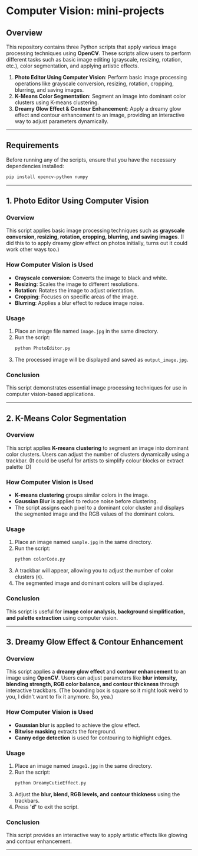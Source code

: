 # Computer Vision: mini-projects

## Overview
This repository contains three Python scripts that apply various image processing techniques using **OpenCV**. These scripts allow users to perform different tasks such as basic image editing (grayscale, resizing, rotation, etc.), color segmentation, and applying artistic effects.

1. **Photo Editor Using Computer Vision**: Perform basic image processing operations like grayscale conversion, resizing, rotation, cropping, blurring, and saving images.
2. **K-Means Color Segmentation**: Segment an image into dominant color clusters using K-means clustering.
3. **Dreamy Glow Effect & Contour Enhancement**: Apply a dreamy glow effect and contour enhancement to an image, providing an interactive way to adjust parameters dynamically.

---

## Requirements  
Before running any of the scripts, ensure that you have the necessary dependencies installed:

```bash
pip install opencv-python numpy
```

---

## 1. Photo Editor Using Computer Vision  

### Overview  
This script applies basic image processing techniques such as **grayscale conversion, resizing, rotation, cropping, blurring, and saving images**. (I did this to to apply dreamy glow effect on photos initially, turns out it could work other ways too.)

### How Computer Vision is Used  
- **Grayscale conversion**: Converts the image to black and white.
- **Resizing**: Scales the image to different resolutions.
- **Rotation**: Rotates the image to adjust orientation.
- **Cropping**: Focuses on specific areas of the image.
- **Blurring**: Applies a blur effect to reduce image noise.

### Usage  
1. Place an image file named `image.jpg` in the same directory.
2. Run the script:  
   ```bash
   python PhotoEditor.py
   ```
3. The processed image will be displayed and saved as `output_image.jpg`.

### Conclusion  
This script demonstrates essential image processing techniques for use in computer vision-based applications.

---

## 2. K-Means Color Segmentation  

### Overview  
This script applies **K-means clustering** to segment an image into dominant color clusters. Users can adjust the number of clusters dynamically using a trackbar. (It could be useful for artists to simplify colour blocks or extract palette :D)

### How Computer Vision is Used  
- **K-means clustering** groups similar colors in the image.
- **Gaussian Blur** is applied to reduce noise before clustering.
- The script assigns each pixel to a dominant color cluster and displays the segmented image and the RGB values of the dominant colors.

### Usage  
1. Place an image named `sample.jpg` in the same directory.
2. Run the script:  
   ```bash
   python colorCode.py
   ```
3. A trackbar will appear, allowing you to adjust the number of color clusters (`K`).
4. The segmented image and dominant colors will be displayed.

### Conclusion  
This script is useful for **image color analysis, background simplification, and palette extraction** using computer vision.

---

## 3. Dreamy Glow Effect & Contour Enhancement  

### Overview  
This script applies a **dreamy glow effect** and **contour enhancement** to an image using **OpenCV**. Users can adjust parameters like **blur intensity, blending strength, RGB color balance, and contour thickness** through interactive trackbars. (The bounding box is square so it might look weird to you, I didn't want to fix it anymore. So, yea.)

### How Computer Vision is Used  
- **Gaussian blur** is applied to achieve the glow effect.
- **Bitwise masking** extracts the foreground.
- **Canny edge detection** is used for contouring to highlight edges.

### Usage  
1. Place an image named `image1.jpg` in the same directory.
2. Run the script:  
   ```bash
   python DreamyCutieEffect.py
   ```
3. Adjust the **blur, blend, RGB levels, and contour thickness** using the trackbars.
4. Press **'d'** to exit the script.

### Conclusion  
This script provides an interactive way to apply artistic effects like glowing and contour enhancement.

---



